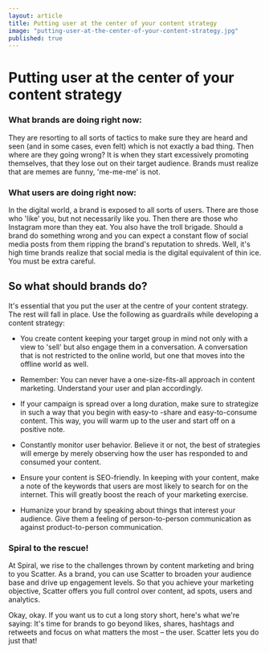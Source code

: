 ```yaml
---
layout: article
title: Putting user at the center of your content strategy
image: "putting-user-at-the-center-of-your-content-strategy.jpg"
published: true
---
```


# Putting user at the center of your content strategy

### What brands are doing right now:

They are resorting to all sorts of tactics to make sure they are heard and seen (and in some cases, even felt) which is not exactly a bad thing. Then where are they going wrong? It is when they start excessively promoting themselves, that they lose out on their target audience. Brands must realize that are memes are funny, 'me-me-me' is not.

### What users are doing right now:

In the digital world, a brand is exposed to all sorts of users. There are those who 'like' you, but not necessarily like you. Then there are those who Instagram more than they eat. You also have the troll brigade. Should a brand do something wrong and you can expect a constant flow of social media posts from them ripping the brand's reputation to shreds. Well, it's high time brands realize that social media is the digital equivalent of thin ice. You must be extra careful.

## So what should brands do?

It's essential that you put the user at the centre of your content strategy. The rest will fall in place. Use the following as guardrails while developing a content strategy:

- You create content keeping your target group in mind not only with a view to 'sell' but also engage them in a conversation. A conversation that is not restricted to the online world, but one that moves into the offline world as well.

- Remember: You can never have a one-size-fits-all approach in content marketing. Understand your user and plan accordingly.

- If your campaign is spread over a long duration, make sure to strategize in such a way that you begin with easy-to -share and easy-to-consume content. This way, you will warm up to the user and start off on a positive note.

- Constantly monitor user behavior. Believe it or not, the best of strategies will emerge by merely observing how the user has responded to and consumed your content.

- Ensure your content is SEO-friendly. In keeping with your content, make a note of the keywords that users are most likely to search for on the internet. This will greatly boost the reach of your marketing exercise.

- Humanize your brand by speaking about things that interest your audience. Give them a feeling of person-to-person communication as against product-to-person communication.

### Spiral to the rescue!

At Spiral, we rise to the challenges thrown by content marketing and bring to you Scatter. As a brand, you can use Scatter to broaden your audience base and drive up engagement levels. So that you achieve your marketing objective, Scatter offers you full control over content, ad spots, users and analytics.

Okay, okay. If you want us to cut a long story short, here's what we're saying: It's time for brands to go beyond likes, shares, hashtags and retweets and focus on what matters the most – the user. Scatter lets you do just that!